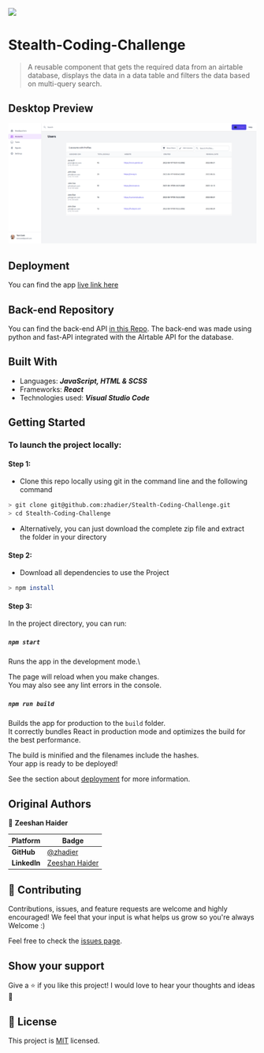<!-- @format -->
![](https://img.shields.io/static/v1?label=BY&message=ZeeshanHaider&color=red)


# Stealth-Coding-Challenge

> A reusable component that gets the required data from an airtable database, displays the data in a data table and filters the data based on multi-query search.

## Desktop Preview

![Desktop Preview](filter.png)

## Deployment

You can find the app [live link here](https://stealthChallenge.netlify.app/)

## Back-end Repository
You can find the back-end API [in this Repo](https://github.com/zhadier/fastApi-backend). The back-end was made using python and fast-API integrated with the AIrtable API for the database.

## Built With

- Languages: _**JavaScript, HTML & SCSS**_
- Frameworks: _**React**_
- Technologies used: _**Visual Studio Code**_

## Getting Started

### To launch the project locally:

#### Step 1:

- Clone this repo locally using git in the command line and the following command

```bash
> git clone git@github.com:zhadier/Stealth-Coding-Challenge.git
> cd Stealth-Coding-Challenge
```
- Alternatively, you can just download the complete zip file and extract the folder in your directory

#### Step 2:
- Download all dependencies to use the Project

```bash
> npm install
```

#### Step 3:

In the project directory, you can run:

##### `npm start`

Runs the app in the development mode.\

The page will reload when you make changes.\
You may also see any lint errors in the console.

##### `npm run build`

Builds the app for production to the `build` folder.\
It correctly bundles React in production mode and optimizes
the build for the best performance.

The build is minified and the filenames include the
hashes.\
Your app is ready to be deployed!

See the section about
[deployment](https://facebook.github.io/create-react-app/docs/deployment)
for more information.

## Original Authors

 👤 **Zeeshan Haider**

  Platform | Badge |
 --- | --- |
 **GitHub**   | [@zhadier](https://github.com/zhadier)
 **LinkedIn** | [Zeeshan Haider](https://www.linkedin.com/in/zhadier39/)


## 🤝 Contributing

Contributions, issues, and feature requests are welcome and highly encouraged!
We feel that your input is what helps us grow so you're always Welcome :)

Feel free to check the [issues page](../../issues/).

## Show your support

Give a ⭐️ if you like this project!
I would love to hear your thoughts and ideas 🖤


## 📝 License

This project is [MIT](./LICENSE) licensed.
